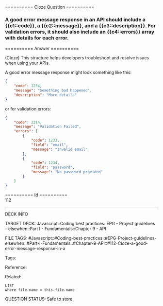 ========== Cloze Question ==========

###  A good error message response in an API should include a {{c1::code}}, a {{c2::message}}, and a {{c3::description}}. For validation errors, it should also include an {{c4::errors}} array with details for each error.  

========== Answer ==========  

(Cloze) This structure helps developers troubleshoot and resolve issues when using your APIs.

A good error message response might look something like this:

```json
{
    "code": 1234,
    "message": "Something bad happened",
    "description": "More details"
}
```

or for validation errors:

```json
{
    "code": 2314,
    "message": "Validation Failed",
    "errors": [
        {
            "code": 1233,
            "field": "email",
            "message": "Invalid email"
        },
        {
            "code": 1234,
            "field": "password",
            "message": "No password provided"
        }
    ]
}
```

========== Id ==========  
112

---

DECK INFO

TARGET DECK: Javascript::Coding best practices::EPG - Project guidelines - elsewhen::Part I - Fundamentals::Chapter 9 - API

FILE TAGS: #Javascript::#Coding-best-practices::#EPG-Project-guidelines-elsewhen::#Part-I-Fundamentals::#Chapter-9-API::#112-Cloze-a-good-error-message-response-in-a

Tags:

Reference:

Related:

```dataview
LIST
where file.name = this.file.name
```

QUESTION STATUS: Safe to store
